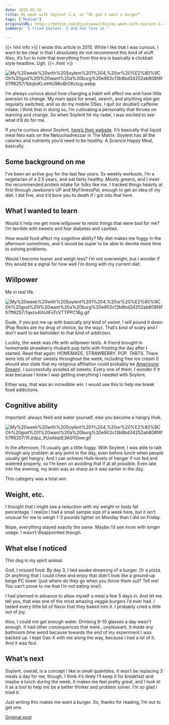 ```yaml
---
date: 2015-05-16
title: My week with Soylent 1.4, or “Oh god I want a burger”
tags: ["Medium"]
originalURL: https://medium.com/@joshuamauldin/my-week-with-soylent-1-4-or-oh-god-i-want-a-burger-7df2ac6690f2
summary: "I tried Soylent. I did not love it."

---
```

{{< hint info >}}
I wrote this article in 2015. While I like that I was curious, I want to be clear in that I absolutely do not recommend this kind of stuff. Also, it’s fun to note that everything from this era is basically a clickbait style headline. Ugh.
{{< /hint >}}


![My%20week%20with%20Soylent%201%204,%20or%20%E2%80%9COh%20god%20I%20want%20a%20burg%20e902c13b8bd34252ab808f4f57ff6257/1btqIoKLmHIU96vBrOKctcg.webp](../../1btqIoKLmHIU96vBrOKctcg.webp)

I’m always curious about how changing a habit will affect me and have little aversion to change. My main apps for email, search, and anything else get regularly switched, and so do my mobile OSes. I quit (or double!) caffeine intake. I think that in doing so, I’m cultivating a personality that thrives on learning and change. So when Soylent hit my radar, I was excited to see what it’d do for me.

If you’re curious about Soylent, [here’s their website](http://www.soylent.me/). It’s basically that liquid meal Neo eats on the Nebuchadnezzar in The Matrix. Soylent has all the calories and nutrients you’d need to be healthy. A Science Happy Meal, basically.

## Some background on me

I’ve been an active guy for the last few years. 5x weekly workouts, I’m a vegetarian of a 2.5 years, and eat fairly healthy. Mostly greens, and I meet the recommended protein intake for folks like me. I tracked things heavily at first through Jawbone’s UP and MyFitnessPal, enough to get an idea of my diet. I did fine, and it’d bore you to death if I got into that here.

## What I wanted to learn

Would it help me get more willpower to resist things that were bad for me? I’m terrible with sweets and fear diabetes and cavities.

How would food affect my cognitive ability? My diet makes me foggy in the afternoon sometimes, and it would be super to be able to devote more time to solving problems.

Would I become leaner and weigh less? I’m not overweight, but I wonder if this would be a signal for how well I’m doing with my current diet.

## Willpower

Me in real life.

![My%20week%20with%20Soylent%201%204,%20or%20%E2%80%9COh%20god%20I%20want%20a%20burg%20e902c13b8bd34252ab808f4f57ff6257/1qezsAlhUtFsTcVTTPPC18g.gif](/1qezsAlhUtFsTcVTTPPC18g.gif)

Dude, if you put me up with basically any kind of sweet, I will pound it down (Pop Rocks are my drug of choice, by the way). That’s kind of scary and I don’t want to be beholden to that kind of addiction.

Luckily, the week was rife with willpower tests. A friend brought in homemade strawberry rhubarb pop tarts with frosting the day after I started. Read that again: HOMEMADE. STRAWBERRY. POP. TARTS. There were lots of other sweets throughout the week, including free ice cream (I should also state that my religious affiliation could probably be [Americone Dream](http://en.wikipedia.org/wiki/Stephen_Colbert's_AmeriCone_Dream)). I successfully avoided all sweets. Every one of them. I wonder if it was because I knew I was getting everything I needed with Soylent.

Either way, that was an incredible win. I would use this to help me break food addictions.

## Cognitive ability

Important: always feed and water yourself, else you become a hangry Hulk.

![My%20week%20with%20Soylent%201%204,%20or%20%E2%80%9COh%20god%20I%20want%20a%20burg%20e902c13b8bd34252ab808f4f57ff6257/1FJIdpz_PUoAbplE3A0YDnw.gif](/1FJIdpz_PUoAbplE3A0YDnw.gif)

In the afternoon, I’ll usually get a little foggy. With Soylent, I was able to talk through any problem at any point in the day, even before lunch when people usually get hangry. And I can achieve Hulk-levels of hanger if not fed and watered properly, so I’m keen on avoiding that if at all possible. Even late into the evening, my brain was as sharp as it was earlier in the day.

This category was a total win.

## Weight, etc.

I thought that I might see a reduction with my weight or body fat percentage. I realize I had a small sample size of a week here, but it isn’t unusual for me to weigh 1-3 pounds lighter on Monday than I did on Friday.

Nope, everything stayed exactly the same. Maybe I’d see more with longer usage. I wasn’t disappointed though.

## What else I noticed

This dog is my spirit animal.

God, I missed food. By day 3, I laid awake dreaming of a burger. Or a pizza. Or anything that I could chew and enjoy that didn’t look like a ground-up beige PC tower (just where do they go when you throw them out? Tell me! You can’t prove to me that I’m not eating one!).

I had planned in advance to allow myself a meal a few 5 days in. And let me tell you, that was one of the most amazing veggie burgers I’d ever had. I tasted every little bit of flavor that they baked into it. I probably cried a little out of joy.

Also, I could not get enough water. Drinking 8–10 glasses a day wasn’t enough. It had other consequences that were…unpleasant. It made any bathroom time weird because towards the end of my experiment I was backed up. I kept Gas-X with me along the way, because I had a lot of it. And it was foul.

## What’s next

Soylent, overall, is a concept I like in small quantities. It won’t be replacing 3 meals a day for me, though. I think it’s likely I’ll keep it for breakfast and maybe a lunch during the week. It makes me feel pretty great, and I look at it as a tool to help me be a better thinker and problem solver. I’m so glad I tried it.

Just writing this makes me want a burger. So, thanks for reading, I’m out to get one.


[Original post](https://medium.com/@joshuamauldin/my-week-with-soylent-1-4-or-oh-god-i-want-a-burger-7df2ac6690f2)
